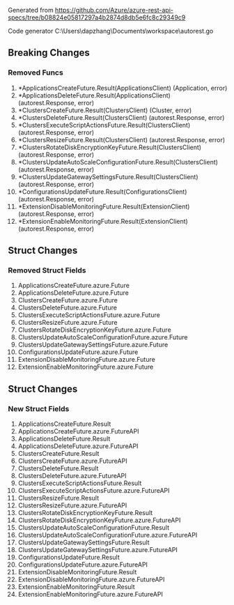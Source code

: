 Generated from https://github.com/Azure/azure-rest-api-specs/tree/b08824e05817297a4b2874d8db5e6fc8c29349c9

Code generator C:\Users\dapzhang\Documents\workspace\autorest.go

## Breaking Changes

### Removed Funcs

1. *ApplicationsCreateFuture.Result(ApplicationsClient) (Application, error)
1. *ApplicationsDeleteFuture.Result(ApplicationsClient) (autorest.Response, error)
1. *ClustersCreateFuture.Result(ClustersClient) (Cluster, error)
1. *ClustersDeleteFuture.Result(ClustersClient) (autorest.Response, error)
1. *ClustersExecuteScriptActionsFuture.Result(ClustersClient) (autorest.Response, error)
1. *ClustersResizeFuture.Result(ClustersClient) (autorest.Response, error)
1. *ClustersRotateDiskEncryptionKeyFuture.Result(ClustersClient) (autorest.Response, error)
1. *ClustersUpdateAutoScaleConfigurationFuture.Result(ClustersClient) (autorest.Response, error)
1. *ClustersUpdateGatewaySettingsFuture.Result(ClustersClient) (autorest.Response, error)
1. *ConfigurationsUpdateFuture.Result(ConfigurationsClient) (autorest.Response, error)
1. *ExtensionDisableMonitoringFuture.Result(ExtensionClient) (autorest.Response, error)
1. *ExtensionEnableMonitoringFuture.Result(ExtensionClient) (autorest.Response, error)

## Struct Changes

### Removed Struct Fields

1. ApplicationsCreateFuture.azure.Future
1. ApplicationsDeleteFuture.azure.Future
1. ClustersCreateFuture.azure.Future
1. ClustersDeleteFuture.azure.Future
1. ClustersExecuteScriptActionsFuture.azure.Future
1. ClustersResizeFuture.azure.Future
1. ClustersRotateDiskEncryptionKeyFuture.azure.Future
1. ClustersUpdateAutoScaleConfigurationFuture.azure.Future
1. ClustersUpdateGatewaySettingsFuture.azure.Future
1. ConfigurationsUpdateFuture.azure.Future
1. ExtensionDisableMonitoringFuture.azure.Future
1. ExtensionEnableMonitoringFuture.azure.Future

## Struct Changes

### New Struct Fields

1. ApplicationsCreateFuture.Result
1. ApplicationsCreateFuture.azure.FutureAPI
1. ApplicationsDeleteFuture.Result
1. ApplicationsDeleteFuture.azure.FutureAPI
1. ClustersCreateFuture.Result
1. ClustersCreateFuture.azure.FutureAPI
1. ClustersDeleteFuture.Result
1. ClustersDeleteFuture.azure.FutureAPI
1. ClustersExecuteScriptActionsFuture.Result
1. ClustersExecuteScriptActionsFuture.azure.FutureAPI
1. ClustersResizeFuture.Result
1. ClustersResizeFuture.azure.FutureAPI
1. ClustersRotateDiskEncryptionKeyFuture.Result
1. ClustersRotateDiskEncryptionKeyFuture.azure.FutureAPI
1. ClustersUpdateAutoScaleConfigurationFuture.Result
1. ClustersUpdateAutoScaleConfigurationFuture.azure.FutureAPI
1. ClustersUpdateGatewaySettingsFuture.Result
1. ClustersUpdateGatewaySettingsFuture.azure.FutureAPI
1. ConfigurationsUpdateFuture.Result
1. ConfigurationsUpdateFuture.azure.FutureAPI
1. ExtensionDisableMonitoringFuture.Result
1. ExtensionDisableMonitoringFuture.azure.FutureAPI
1. ExtensionEnableMonitoringFuture.Result
1. ExtensionEnableMonitoringFuture.azure.FutureAPI
